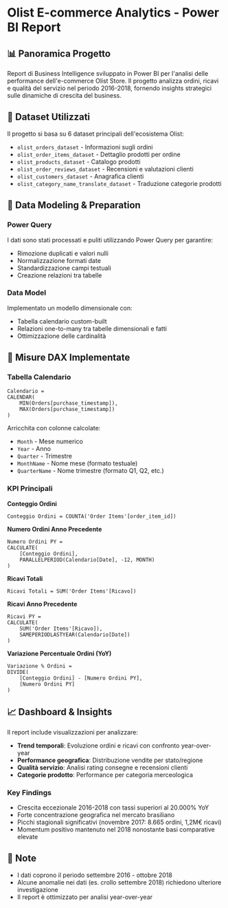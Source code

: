 # Olist E-commerce Analytics - Power BI Report

## 📊 Panoramica Progetto

Report di Business Intelligence sviluppato in Power BI per l'analisi delle performance dell'e-commerce Olist Store. Il progetto analizza ordini, ricavi e qualità del servizio nel periodo 2016-2018, fornendo insights strategici sulle dinamiche di crescita del business.

## 📁 Dataset Utilizzati

Il progetto si basa su 6 dataset principali dell'ecosistema Olist:

- `olist_orders_dataset` - Informazioni sugli ordini
- `olist_order_items_dataset` - Dettaglio prodotti per ordine
- `olist_products_dataset` - Catalogo prodotti
- `olist_order_reviews_dataset` - Recensioni e valutazioni clienti
- `olist_customers_dataset` - Anagrafica clienti
- `olist_category_name_translate_dataset` - Traduzione categorie prodotti

## 🔧 Data Modeling & Preparation

### Power Query
I dati sono stati processati e puliti utilizzando Power Query per garantire:
- Rimozione duplicati e valori nulli
- Normalizzazione formati date
- Standardizzazione campi testuali
- Creazione relazioni tra tabelle

### Data Model
Implementato un modello dimensionale con:
- Tabella calendario custom-built
- Relazioni one-to-many tra tabelle dimensionali e fatti
- Ottimizzazione delle cardinalità

## 📐 Misure DAX Implementate

### Tabella Calendario
```dax
Calendario = 
CALENDAR(
    MIN(Orders[purchase_timestamp]),
    MAX(Orders[purchase_timestamp])
)
```

Arricchita con colonne calcolate:
- `Month` - Mese numerico
- `Year` - Anno
- `Quarter` - Trimestre
- `MonthName` - Nome mese (formato testuale)
- `QuarterName` - Nome trimestre (formato Q1, Q2, etc.)

### KPI Principali

**Conteggio Ordini**
```dax
Conteggio Ordini = COUNTA('Order Items'[order_item_id])
```

**Numero Ordini Anno Precedente**
```dax
Numero Ordini PY = 
CALCULATE(
    [Conteggio Ordini], 
    PARALLELPERIOD(Calendario[Date], -12, MONTH)
)
```

**Ricavi Totali**
```dax
Ricavi Totali = SUM('Order Items'[Ricavo])
```

**Ricavi Anno Precedente**
```dax
Ricavi PY = 
CALCULATE(
    SUM('Order Items'[Ricavo]), 
    SAMEPERIODLASTYEAR(Calendario[Date])
)
```

**Variazione Percentuale Ordini (YoY)**
```dax
Variazione % Ordini = 
DIVIDE(
    [Conteggio Ordini] - [Numero Ordini PY],
    [Numero Ordini PY]
)
```

## 📈 Dashboard & Insights

Il report include visualizzazioni per analizzare:

- **Trend temporali**: Evoluzione ordini e ricavi con confronto year-over-year
- **Performance geografica**: Distribuzione vendite per stato/regione
- **Qualità servizio**: Analisi rating consegne e recensioni clienti
- **Categorie prodotto**: Performance per categoria merceologica

### Key Findings

- Crescita eccezionale 2016-2018 con tassi superiori al 20.000% YoY
- Forte concentrazione geografica nel mercato brasiliano
- Picchi stagionali significativi (novembre 2017: 8.665 ordini, 1,2M€ ricavi)
- Momentum positivo mantenuto nel 2018 nonostante basi comparative elevate

## 📝 Note

- I dati coprono il periodo settembre 2016 - ottobre 2018
- Alcune anomalie nei dati (es. crollo settembre 2018) richiedono ulteriore investigazione
- Il report è ottimizzato per analisi year-over-year
